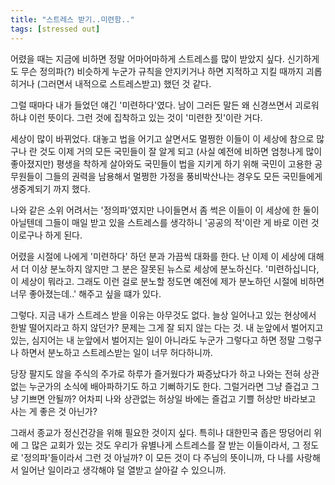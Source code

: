 ```yaml
---
title: "스트레스 받기..미련함.."
tags: [stressed out]
---
```


어렸을 때는 지금에 비하면 정말 어마어마하게 스트레스를 많이 받았지 싶다. 신기하게도 무슨 정의파(?) 비슷하게 누군가 규칙을 안지키거나 하면 지적하고 지킬 때까지 괴롭히거나 (그러면서 내적으로 스트레스받고) 했던 것 같다.

그럴 때마다 내가 들었던 얘긴 '미련하다'였다. 남이 그러든 말든 왜 신경쓰면서 괴로워하냐 이런 뜻이다. 그런 것에 집착하고 있는 것이 '미련한 짓'이란 거다. 

세상이 많이 바뀌었다. 대놓고 법을 어기고 살면서도 멀쩡한 이들이 이 세상에 참으로 많구나 란 것도 이제 거의 모든 국민들이 잘 알게 되고 (사실 예전에 비하면 엄청나게 많이 좋아졌지만) 평생을 착하게 살아와도 국민들이 법을 지키게 하기 위해 국민이 고용한 공무원들이 그들의 권력을 남용해서 멀쩡한 가정을 풍비박산나는 경우도 모든 국민들에게 생중계되기 까지 했다. 

나와 같은 소위 어려서는 '정의파'였지만 나이들면서 좀 썩은 이들이 이 세상에 한 둘이 아닐텐데 그들이 매일 받고 있을 스트레스를 생각하니 '공공의 적'이란 게 바로 이런 것이로구나 하게 된다.

어렸을 시절에 나에게 '미련하다' 하던 분과 가끔씩 대화를 한다. 난 이제 이 세상에 대해서 더 이상 분노하지 않지만 그 분은 잘못된 뉴스로 세상에 분노하신다. '미련하십니다, 이 세상이 뭐라고. 그래도 이런 걸로 분노할 정도면 예전에 제가 분노하던 시절에 비하면 너무 좋아졌는데..' 해주고 싶을 떄가 있다. 

그렇다. 지금 내가 스트레스 받을 이유는 아무것도 없다. 늘상 일어나고 있는 현상에서 한발 떨어지라고 하지 않던가? 문제는 그게 잘 되지 않는 다는 것. 내 눈앞에서 벌어지고 있는, 심지어는 내 눈앞에서 벌어지는 일이 아니라도 누군가 그렇다고 하면 정말 그렇구나 하면서 분노하고 스트레스받는 일이 너무 허다하니까. 

당장 팔지도 않을 주식의 주가로 하루가 즐거웠다가 짜증났다가 하고 나와는 전혀 상관없는 누군가의 소식에 배아파하기도 하고 기뻐하기도 한다. 그럴거라면 그냥 즐겁고 그냥 기쁘면 안될까? 어차피 나와 상관없는 허상일 바에는 즐겁고 기쁠 허상만 바라보고 사는 게 좋은 것 아닌가? 

그래서 종교가 정신건강을 위해 필요한 것이지 싶다. 특히나 대한민국 좁은 땅덩어리 위에 그 많은 교회가 있는 것도 우리가 유별나게 스트레스를 잘 받는 이들이라서, 그 정도로 '정의파'들이라서 그런 것 아닐까? 이 모든 것이 다 주님의 뜻이니까, 다 나를 사랑해서 일어난 일이라고 생각해야 덜 열받고 살아갈 수 있으니까.

